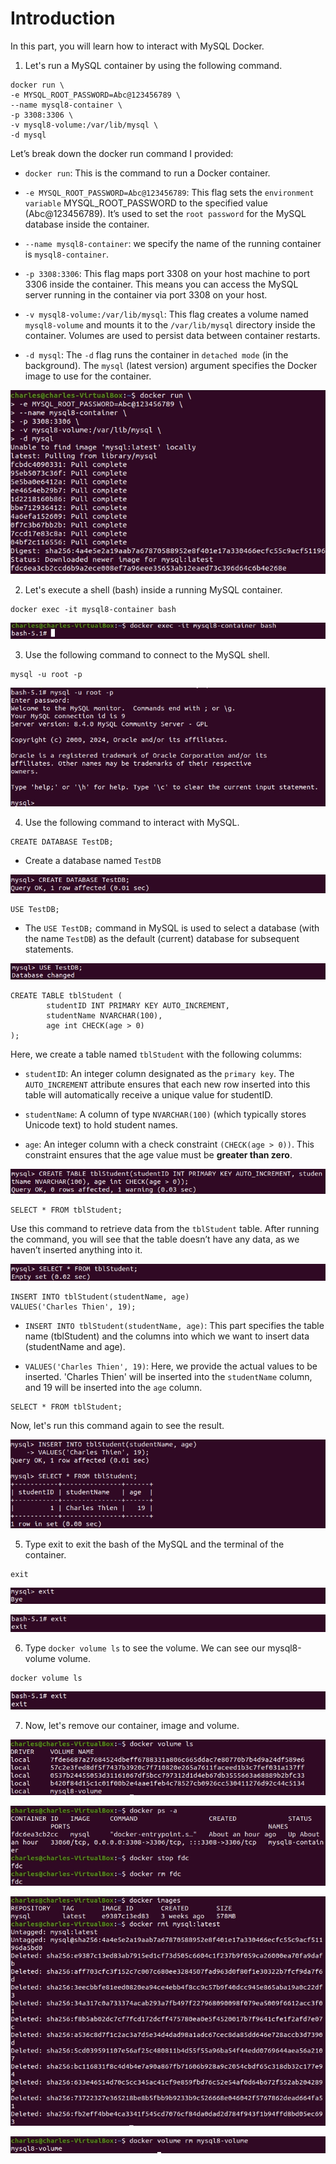 # Introduction

In this part, you will learn how to interact with MySQL Docker.

1. Let's run a MySQL container by using the following command.

```
docker run \
-e MYSQL_ROOT_PASSWORD=Abc@123456789 \
--name mysql8-container \
-p 3308:3306 \
-v mysql8-volume:/var/lib/mysql \
-d mysql
```

Let’s break down the docker run command I provided:
- `docker run`: This is the command to run a Docker container.

- `-e MYSQL_ROOT_PASSWORD=Abc@123456789`: This flag sets the `environment variable` MYSQL_ROOT_PASSWORD to the specified value (Abc@123456789). It’s used to set the `root password` for the MySQL database inside the container.

- `--name mysql8-container`: we specify the name of the running container is `mysql8-container`.

- `-p 3308:3306`: This flag maps port 3308 on your host machine to port 3306 inside the container. This means you can access the MySQL server running in the container via port 3308 on your host.

- `-v mysql8-volume:/var/lib/mysql`: This flag creates a volume named `mysql8-volume` and mounts it to the `/var/lib/mysql` directory inside the container. Volumes are used to persist data between container restarts.

- `-d mysql`: The `-d` flag runs the container in `detached mode` (in the background). The `mysql` (latest version) argument specifies the Docker image to use for the container.

![alt text](../images/7.MySQL-Docker/1.MySQL.png)

2. Let's execute a shell (bash) inside a running MySQL container.

```
docker exec -it mysql8-container bash
```

![alt text](../images/7.MySQL-Docker/2.MySQL.png)

3. Use the following command to connect to the MySQL shell. 

```
mysql -u root -p
```

![alt text](../images/7.MySQL-Docker/3.MySQL.png)

4. Use the following command to interact with MySQL.

```
CREATE DATABASE TestDB;
```
- Create a database named `TestDB`

![alt text](../images/7.MySQL-Docker/4.MySQL.png)


```
USE TestDB;
```
- The `USE TestDB;` command in MySQL is used to select a database (with the name `TestDB`) as the default (current) database for subsequent statements.

![alt text](../images/7.MySQL-Docker/5.MySQL.png)

```
CREATE TABLE tblStudent (
		studentID INT PRIMARY KEY AUTO_INCREMENT,
		studentName NVARCHAR(100),
		age int CHECK(age > 0)
);
```

Here, we create a table named `tblStudent` with the following columms:
- `studentID`: An integer column designated as the `primary key`. The `AUTO_INCREMENT` attribute ensures that each new row inserted into this table will automatically receive a unique value for studentID.

- `studentName`: A column of type `NVARCHAR(100)` (which typically stores Unicode text) to hold student names.

- `age`: An integer column with a check constraint `(CHECK(age > 0))`. This constraint ensures that the age value must be **greater than zero**.

![alt text](../images/7.MySQL-Docker/6.MySQL.png)

```
SELECT * FROM tblStudent;
```

Use this command to retrieve data from the `tblStudent` table. After running the command, you will see that the table doesn’t have any data, as we haven’t inserted anything into it.

![alt text](../images/7.MySQL-Docker/7.MySQL.png)

```
INSERT INTO tblStudent(studentName, age)
VALUES('Charles Thien', 19);
```

- `INSERT INTO tblStudent(studentName, age)`: This part specifies the table name (tblStudent) and the columns into which we want to insert data (studentName and age).

- `VALUES('Charles Thien', 19)`: Here, we provide the actual values to be inserted. 'Charles Thien' will be inserted into the `studentName` column, and 19 will be inserted into the `age` column.


```
SELECT * FROM tblStudent;
```

Now, let's run this command again to see the result.

![alt text](../images/7.MySQL-Docker/8.MySQL.png)

5. Type exit to exit the bash of the MySQL and the terminal of the container.

```
exit
```

![alt text](../images/7.MySQL-Docker/9.MySQL.png)

![alt text](../images/7.MySQL-Docker/10.MySQL.png)

6. Type `docker volume ls` to see the volume. We can see our mysql8-volume volume.

```
docker volume ls
```

![alt text](../images/7.MySQL-Docker/10.MySQL.png)

7. Now, let's remove our container, image and volume.

![alt text](../images/7.MySQL-Docker/11.MySQL.png)

![alt text](../images/7.MySQL-Docker/12.MySQL.png)

![alt text](../images/7.MySQL-Docker/13.MySQL.png)

![alt text](../images/7.MySQL-Docker/14.MySQL.png)